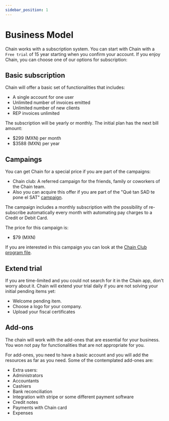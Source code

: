 ```yaml
---
sidebar_position: 1
---
```


# Business Model
Chain works with a subscription system. You can start with Chain with a `Free trial` of 15 year starting when you confirm your account. If you enjoy Chain, you can choose one of our options for subscription:

## Basic subscription 
Chain will offer a basic set of functionalities that includes:
- A single account for one user
- Unlimited number of invoices emitted 
- Unlimited number of new clients
- REP invoices unlimited 

The subscription will be yearly or monthly. The initial plan has the next  bill amount:
- $299 (MXN) per month 
- $3588 (MXN) per year

## Campaings
You can get Chain for a special price if you are part of the campaigns:
- Chain club: A referred campaign for the friends, family or coworkers of the Chain team. 
- Also you can acquire this offer if you are part of the "Qué tan SAD te pone el SAT" [campaign](../static/files/sad_report.pdf).

The campaign includes a monthly subscription with the possibility of re-subscribe automatically every month with automating pay charges to a Credit or Debit Card. 

The price for this campaign is:
- $79 (MXN)

If you are interested in this campaign you can look at the [Chain Club program file](../static/files/Chain_Club.pdf).

## Extend trial
If you are time-limited and you could not search for it in the Chain app, don't worry about it. Chain will extend your trial daily if you are not solving your initial pending items yet: 
- Welcome pending item.
- Choose a logo for your company.
- Upload your fiscal certificates


## Add-ons
The chain will work with the add-ones that are essential for your business. You won not pay for functionalities that are not appropriate for you.

For add-ones, you need to have a basic account and you will add the resources as far as you need. Some of the contemplated add-ones are:
- Extra users:
- Administrators
- Accountants
- Cashiers
- Bank reconciliation
- Integration with stripe or some different payment software
- Credit notes
- Payments with Chain card
- Expenses 
